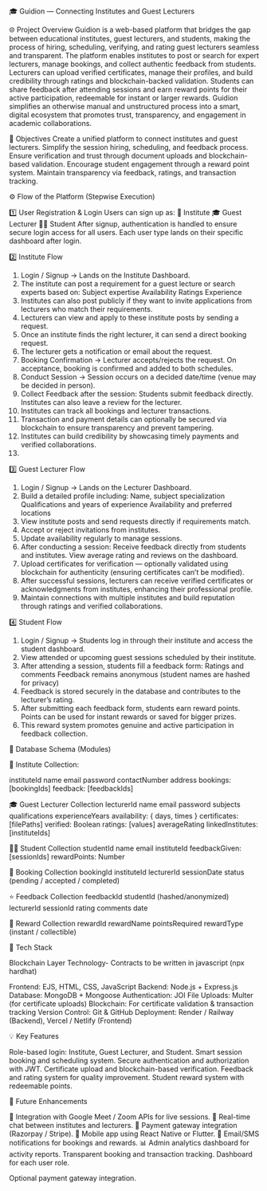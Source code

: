 🎓 Guidion — Connecting Institutes and Guest Lecturers

🌐 Project Overview
Guidion is a web-based platform that bridges the gap between educational institutes, guest lecturers, and students, making the process of hiring, scheduling, verifying, and rating guest lecturers seamless and transparent.
The platform enables institutes to post or search for expert lecturers, manage bookings, and collect authentic feedback from students.
Lecturers can upload verified certificates, manage their profiles, and build credibility through ratings and blockchain-backed validation.
Students can share feedback after attending sessions and earn reward points for their active participation, redeemable for instant or larger rewards.
Guidion simplifies an otherwise manual and unstructured process into a smart, digital ecosystem that promotes trust, transparency, and engagement in academic collaborations.

🎯 Objectives
Create a unified platform to connect institutes and guest lecturers.
Simplify the session hiring, scheduling, and feedback process.
Ensure verification and trust through document uploads and blockchain-based validation.
Encourage student engagement through a reward point system.
Maintain transparency via feedback, ratings, and transaction tracking.

⚙ Flow of the Platform (Stepwise Execution)

1️⃣ User Registration & Login
Users can sign up as:
              🏫 Institute
              🎓 Guest Lecturer
              👩‍🎓 Student
After signup, authentication is handled to ensure secure login access for all users.
Each user type lands on their specific dashboard after login.

2️⃣ Institute Flow
1. Login / Signup → Lands on the Institute Dashboard.
2. The institute can post a requirement for a guest lecture or search experts based on:
        Subject expertise
        Availability
        Ratings
        Experience
3. Institutes can also post publicly if they want to invite applications from lecturers who match their requirements.
4. Lecturers can view and apply to these institute posts by sending a request.
5. Once an institute finds the right lecturer, it can send a direct booking request.
6. The lecturer gets a notification or email about the request.
7. Booking Confirmation → Lecturer accepts/rejects the request.
        On acceptance, booking is confirmed and added to both schedules.
8. Conduct Session → Session occurs on a decided date/time (venue may be decided in person).
9. Collect Feedback after the session:
        Students submit feedback directly.
        Institutes can also leave a review for the lecturer.
10. Institutes can track all bookings and lecturer transactions.
11. Transaction and payment details can optionally be secured via blockchain to ensure transparency and prevent tampering.
12. Institutes can build credibility by showcasing timely payments and verified collaborations.
13. 

3️⃣ Guest Lecturer Flow

1. Login / Signup → Lands on the Lecturer Dashboard.
2. Build a detailed profile including:
         Name, subject specialization
         Qualifications and years of experience
         Availability and preferred locations
3. View institute posts and send requests directly if requirements match.
4. Accept or reject invitations from institutes.
5. Update availability regularly to manage sessions.
6. After conducting a session:
         Receive feedback directly from students and institutes.
         View average rating and reviews on the dashboard.
7. Upload certificates for verification — optionally validated using blockchain for authenticity (ensuring certificates can’t be modified).
8. After successful sessions, lecturers can receive verified certificates or acknowledgments from institutes, enhancing their professional profile.
9. Maintain connections with multiple institutes and build reputation through ratings and verified collaborations.


4️⃣ Student Flow

1. Login / Signup → Students log in through their institute and access the student dashboard.
2. View attended or upcoming guest sessions scheduled by their institute.
3. After attending a session, students fill a feedback form:
         Ratings and comments
         Feedback remains anonymous (student names are hashed for privacy)
4. Feedback is stored securely in the database and contributes to the lecturer’s rating.
5. After submitting each feedback form, students earn reward points.
         Points can be used for instant rewards or saved for bigger prizes.
6. This reward system promotes genuine and active participation in feedback collection.



🧱 Database Schema (Modules)

🏫 Institute Collection:

instituteId
name
email
password
contactNumber
address
bookings: [bookingIds]
feedback: [feedbackIds]


🎓 Guest Lecturer Collection
lecturerId
name
email
password
subjects
qualifications
experienceYears
availability: { days, times }
certificates: [filePaths]
verified: Boolean
ratings: [values]
averageRating
linkedInstitutes: [instituteIds]

👩‍🎓 Student Collection
studentId
name
email
instituteId
feedbackGiven: [sessionIds]
rewardPoints: Number

📅 Booking Collection
bookingId
instituteId
lecturerId
sessionDate
status (pending / accepted / completed)


⭐ Feedback Collection
feedbackId
studentId (hashed/anonymized)
lecturerId
sessionId
rating
comments
date

🎁 Reward Collection
rewardId
rewardName
pointsRequired
rewardType (instant / collectible)

🧰 Tech Stack

Blockchain Layer	Technology- Contracts to be written in javascript (npx hardhat)

Frontend:          	EJS, HTML, CSS, JavaScript
Backend:          	Node.js + Express.js
Database:         	MongoDB + Mongoose
Authentication:	    JOI
File Uploads:     	Multer (for certificate uploads)
Blockchain:        	For certificate validation & transaction tracking
Version Control:   	Git & GitHub
Deployment:       	Render / Railway (Backend), Vercel / Netlify (Frontend)



💡 Key Features

Role-based login: Institute, Guest Lecturer, and Student.
Smart session booking and scheduling system.
Secure authentication and authorization with JWT.
Certificate upload and blockchain-based verification.
Feedback and rating system for quality improvement.
Student reward system with redeemable points.


🔮 Future Enhancements

🔗 Integration with Google Meet / Zoom APIs for live sessions.
💬 Real-time chat between institutes and lecturers.
💸 Payment gateway integration (Razorpay / Stripe).
📱 Mobile app using React Native or Flutter.
🔔 Email/SMS notifications for bookings and rewards.
📊 Admin analytics dashboard for activity reports.
Transparent booking and transaction tracking.
Dashboard for each user role.

Optional payment gateway integration.
